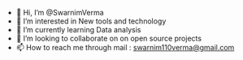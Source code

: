 - 👋 Hi, I’m @SwarnimVerma
- 👀 I’m interested in New tools and technology
- 🌱 I’m currently learning Data analysis
- 💞️ I’m looking to collaborate on on open source projects
- 📫 How to reach me through mail : swarnim110verma@gmail.com

<!---
SwarnimVerma/SwarnimVerma is a ✨ special ✨ repository because its `README.md` (this file) appears on your GitHub profile.
You can click the Preview link to take a look at your changes.
--->
